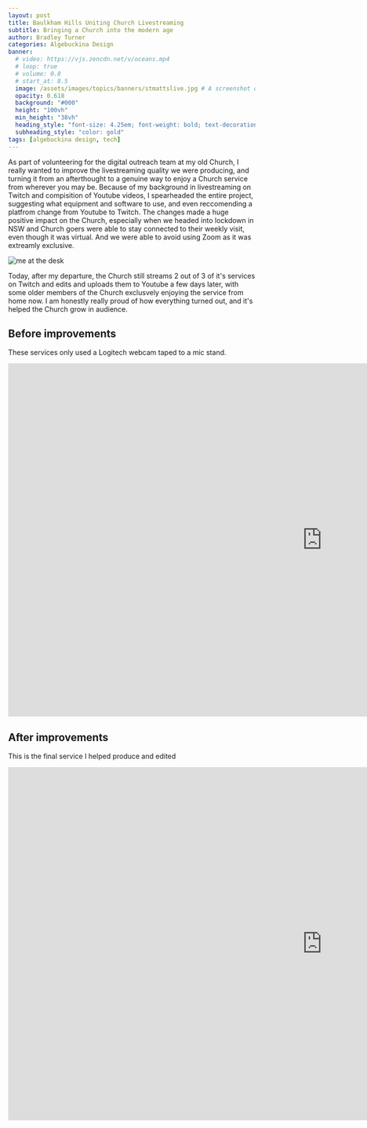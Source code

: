 ```yaml
---
layout: post
title: Baulkham Hills Uniting Church Livestreaming
subtitle: Bringing a Church into the modern age
author: Bradley Turner
categories: Algebuckina Design
banner:
  # video: https://vjs.zencdn.net/v/oceans.mp4
  # loop: true
  # volume: 0.8
  # start_at: 8.5
  image: /assets/images/topics/banners/stmattslive.jpg # A screenshot of a speaker out the front of the Church. Preferably evening Church for better lighting. Maybe even a video
  opacity: 0.618
  background: "#000"
  height: "100vh"
  min_height: "38vh"
  heading_style: "font-size: 4.25em; font-weight: bold; text-decoration: underline"
  subheading_style: "color: gold"
tags: [algebuckina design, tech]
---
```

As part of volunteering for the digital outreach team at my old Church, I really wanted to improve the livestreaming quality we were producing, and turning it from an afterthought to a genuine way to enjoy a Church service from wherever you may be. Because of my background in livestreaming on Twitch and compisition of Youtube videos, I spearheaded the entire project, suggesting what equipment and software to use, and even reccomending a platfrom change from Youtube to Twitch. The changes made a huge positive impact on the Church, especially when we headed into lockdown in NSW and Church goers were able to stay connected to their weekly visit, even though it was virtual. And we were able to avoid using Zoom as it was extreamly exclusive.

![me at the desk](/portfolio/assets/images/topics/content/livestream1.jpg)

Today, after my departure, the Church still streams 2 out of 3 of it's services on Twitch and edits and uploads them to Youtube a few days later, with some older members of the Church exclusvely enjoying the service from home now. I am honestly really proud of how everything turned out, and it's helped the Church grow in audience.

## Before improvements
These services only used a Logitech webcam taped to a mic stand.
<iframe width="1280" height="720" src="https://www.youtube.com/embed/dbiA3gZB0L0?si=Q41mivj9h6Vo9qm4" title="YouTube video player" frameborder="0" allow="accelerometer; autoplay; clipboard-write; encrypted-media; gyroscope; picture-in-picture; web-share" allowfullscreen></iframe>




## After improvements
This is the final service I helped produce and edited
<iframe width="1280" height="720" src="https://www.youtube.com/embed/zd0CYhC_yUc?si=8xTuwBu4MpkCgTQm" title="YouTube video player" frameborder="0" allow="accelerometer; autoplay; clipboard-write; encrypted-media; gyroscope; picture-in-picture; web-share" allowfullscreen></iframe>
